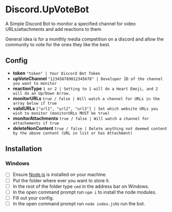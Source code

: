 # Discord.UpVoteBot

A Simple Discord Bot to monitor a  specified channel for video URLs/attachments and add reactions to them

General idea is for a monthly media competition on a discord and allow the community to vote for the ones they like the best.

## Config

 - **token**
 `"token" | Your Discord Bot Token`
 - **upVoteChannel**
 `"123456789012345678" | Developer ID of the channel you want to monitor`
 - **reactionType**
 `1 or 2 | Setting to 1 will do a Heart Emoji, and 2 will do an Up/Down Arrow.`
 - **monitorURLs**
`true / false | Will watch a channel for URLs in the array below if true`
 - **validURLs**
 `["url1", "url2", "url3"] | Set which website URLs you wish to monitor (monitorURLs MUST be true)`
 - **monitorAttachments**
`true / false | Will watch a channel for attachements if true`
- **deleteNonContent**
`true / false | Delete anything not deemed content by the above content (URL in list or has Attachment)`

## Installation
### Windows

 - [ ] Ensure [Node.js](https://nodejs.org/en/) is installed on your
       machine.
 - [ ] Put the folder where ever you want to store it.
 - [ ] In the root of the folder type `cmd` in the address bar on Windows.
 - [ ] In the open command prompt run `npm i` to install the node modules.
 - [ ] Fill out your config.
 - [ ] In the open command prompt run `node index.js`to run the bot.